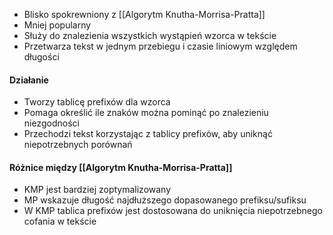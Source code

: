 - Blisko spokrewniony z [[Algorytm Knutha-Morrisa-Pratta]]
- Mniej popularny
- Służy do znalezienia wszystkich wystąpień wzorca w tekście
- Przetwarza tekst w jednym przebiegu i czasie liniowym względem długości

#### Działanie
- Tworzy tablicę prefixów dla wzorca
- Pomaga określić ile znaków można pominąć po znalezieniu niezgodności
- Przechodzi tekst korzystając z tablicy prefixów, aby uniknąć niepotrzebnych porównań

#### Różnice między [[Algorytm Knutha-Morrisa-Pratta]]
- KMP jest bardziej zoptymalizowany
- MP wskazuje długość najdłuższego dopasowanego prefiksu/sufiksu
- W KMP tablica prefixów jest dostosowana do uniknięcia niepotrzebnego cofania w tekście